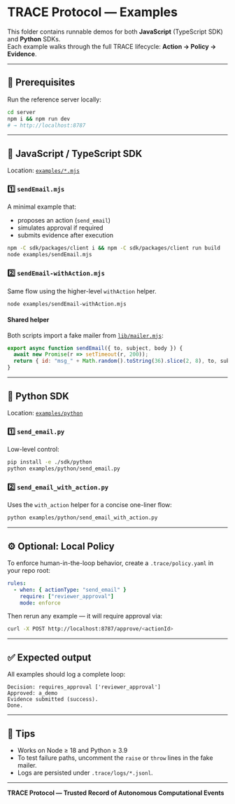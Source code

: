 # TRACE Protocol — Examples

This folder contains runnable demos for both **JavaScript** (TypeScript SDK) and **Python** SDKs.  
Each example walks through the full TRACE lifecycle: **Action → Policy → Evidence**.

---

## 🧩 Prerequisites

Run the reference server locally:

```bash
cd server
npm i && npm run dev
# → http://localhost:8787
````

---

## 📘 JavaScript / TypeScript SDK

Location: [`examples/*.mjs`](../examples)

### 1️⃣ `sendEmail.mjs`

A minimal example that:

* proposes an action (`send_email`)
* simulates approval if required
* submits evidence after execution

```bash
npm -C sdk/packages/client i && npm -C sdk/packages/client run build
node examples/sendEmail.mjs
```

### 2️⃣ `sendEmail-withAction.mjs`

Same flow using the higher-level `withAction` helper.

```bash
node examples/sendEmail-withAction.mjs
```

#### Shared helper

Both scripts import a fake mailer from [`lib/mailer.mjs`](./lib/mailer.mjs):

```js
export async function sendEmail({ to, subject, body }) {
  await new Promise(r => setTimeout(r, 200));
  return { id: "msg_" + Math.random().toString(36).slice(2, 8), to, subject };
}
```

---

## 🐍 Python SDK

Location: [`examples/python`](./python)

### 1️⃣ `send_email.py`

Low-level control:

```bash
pip install -e ./sdk/python
python examples/python/send_email.py
```

### 2️⃣ `send_email_with_action.py`

Uses the `with_action` helper for a concise one-liner flow:

```bash
python examples/python/send_email_with_action.py
```

---

## ⚙️ Optional: Local Policy

To enforce human-in-the-loop behavior, create a `.trace/policy.yaml` in your repo root:

```yaml
rules:
  - when: { actionType: "send_email" }
    require: ["reviewer_approval"]
    mode: enforce
```

Then rerun any example — it will require approval via:

```bash
curl -X POST http://localhost:8787/approve/<actionId>
```

---

## ✅ Expected output

All examples should log a complete loop:

```
Decision: requires_approval ['reviewer_approval']
Approved: a_demo
Evidence submitted (success).
Done.
```

---

## 🧠 Tips

* Works on Node ≥ 18 and Python ≥ 3.9
* To test failure paths, uncomment the `raise` or `throw` lines in the fake mailer.
* Logs are persisted under `.trace/logs/*.jsonl`.

---

**TRACE Protocol — Trusted Record of Autonomous Computational Events**